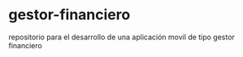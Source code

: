 # gestor-financiero
repositorio para el desarrollo de una aplicación movil de tipo gestor financiero
